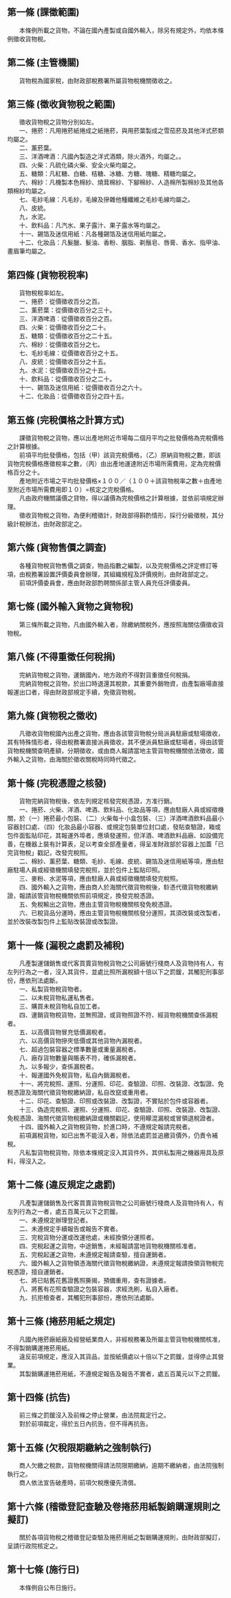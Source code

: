 第一條 (課徵範圍)
-----------------
　　本條例所載之貨物，不論在國內產製或自國外輸入，除另有規定外，均依本條例徵收貨物稅。  


第二條 (主管機關)
-----------------
　　貨物稅為國家稅，由財政部稅務署所屬貨物稅機關徵收之。  


第三條 (徵收貨物稅之範圍)
-------------------------
　　徵收貨物稅之貨物分別如左。  
　　一、捲菸：凡用捲菸紙捲成之紙捲菸，與用菸葉製成之雪茄菸及其他洋式菸類均屬之。  
　　二、薰菸葉。  
　　三、洋酒啤酒：凡國內製造之洋式酒類，除火酒外，均屬之。。  
　　四、火柴：凡硫化磷火柴、安全火柴均屬之。  
　　五、糖類：凡紅糖、白糖、桔糖、冰糖、方糖、塊糖、精糖均屬之。  
　　六、棉紗：凡機製本色棉紗、燒茸棉紗、下腳棉紗、人造棉所製棉紗及其他各類棉紗均屬之。  
　　七、毛紗毛線：凡毛紗，毛線及摻雜他種纖維之毛紗毛線均屬之。  
　　八、皮統。  
　　九，水泥。  
　　十、飲料品：凡汽水、果子露汁、果子露水等均屬之。  
　　十一、錫箔及迷信用紙：凡各種錫箔及迷信用紙均屬之。  
　　十二、化妝品：凡髮臘、髮油、香粉、胭脂、剃鬚皂、唇膏、香水、指甲油、畫眉筆均屬之。  


第四條 (貨物稅稅率)
-------------------
　　貨物稅稅率如左。  
　　一、捲菸：從價徵收百分之百。  
　　二、薰菸葉：從價徵收百分之三十。  
　　三、洋酒啤酒︰從價徵收百分之百。  
　　四、火柴：從價徵收百分之二十。  
　　五、糖類：從價徵收百分之二十五。  
　　六、棉紗：從價徵收百分之七。  
　　七、毛紗毛線：從價徵收百分之十五。  
　　八、皮統：從價徵收百分之十五。  
　　九、水泥：從價徵收百分之十五。  
　　十、飲料品：從價徵收百分之二十。  
　　十一、錫箔及迷信用紙：從價徵收百分之六十。  
　　十二、化妝品：從價徵收百分之四十五。  


第五條 (完稅價格之計算方式)
---------------------------
　　課徵貨物稅之貨物，應以出產地附近市場每二個月平均之批發價格為完稅價格之計算根據。  
　　前項平均批發價格，包括（甲）該貨完稅價格，（乙）原納貨物稅之數，即該貨物完稅價格應徵稅率之數，（丙）由出產地運達附近市場所需費用，定為完稅價格百分之十。  
　　產地附近市場之平均批發價格×１００／（１００＋該貨物稅率之數＋由產地至附近市場所需費用即１０）=核定之完稅價格。  
　　凡由政府機關議價之貸物，得以議價為完稅價格之計算根據，並依前項規定辦理。  
　　徵收貨物稅之貨物，為便利稽徵計，財政部得斟酌情形，採行分級徵稅，其分級計稅辦法，由財政部定之。  


第六條 (貨物售價之調查)
-----------------------
　　各種貨物稅貨物售價之調查，物品指數之編製，以及完稅價格之評定修訂等項，由稅務署設置評價委員會辦理，其組織規程及評價規則，由財政部定之。  
　　前項評價委員會，應由財政部酌聘關係部主管人員充任評價委員。  


第七條 (國外輸入貨物之貨物稅)
-----------------------------
　　第三條所載之貨物，凡由國外輸入者，除繳納關稅外，應按照海關估價徵收貨物稅。  


第八條 (不得重徵任何稅捐)
-------------------------
　　完納貨物稅之貨物，運銷國內，地方政府不得對貨重徵任何稅捐。  
　　完納貨物稅之貨物，於出口時退還其稅款，其重要外銷物資，由產製廠場直接報運出口者，得由財政部規定手續，免徵貨物稅。  


第九條 (貨物稅之徵收)
---------------------
　　凡徵收貨物稅國內出產之貨物，應由各該管貨物稅分局派員駐廠或駐場徵收，其有特殊情形者，得由稅務署直接派員徵收，其不便派員駐廠或駐場者，得由該管貨物稅機關查明產額，分期徵收，或由商人報請當地主管貨物稅機關依法徵收，國外輸入之貨物，由海關於徵收關稅時同時代徵之。  


第十條 (完稅憑證之核發)
-----------------------
　　貨物完納貨物稅後，依左列規定核發完稅憑證，方准行銷。  
　　一、捲菸、火柴、洋酒、啤酒、飲料品、化妝品等項，應由駐廠人員或經徵機關，於（一）捲菸最小包裝、（二）火柴每十小盒包裝、（三）洋酒啤酒飲料品最小容器封口處、（四）化妝品最小容器、或規定包裝單位封口處，發貼查驗證，箱或包件面監貼印花，其報運外埠者，應填發運照，但洋酒、啤酒飲料品廠、如設備完善，在機器上裝有計算表，足以考查全部產量者，得呈准財政部於容器上加蓋「已完貨物稅」戳記，改發完稅照。  
　　二、棉紗、薰菸葉、糖類、毛紗、毛線、皮統、錫箔及迷信用紙等項，應由駐廠駐場人員或經徵機關填發完稅照，並於包件上監貼印照。  
　　三、麥粉、水泥等項，應由駐廠人員或經徵機關填發完稅照。  
　　四、國外輸入之貨物，應由商人於海關代徵貨物稅後，駖憑代徵貨物稅繳納證，報請該管貨物稅機關依照前項規定，換發完稅憑證。  
　　五、免稅輸出之貨物，應由主管貨物稅機關核發免稅憑證。  
　　六、已稅貨品分運時，應由主管貨物稅機關核發分運照，其須改裝或改製者，並於改裝改製包件上監貼改裝證或改製證。  


第十一條 (漏稅之處罰及補稅)
---------------------------
　　凡產製運儲銷售或代客買賣貨物稅貨物之公司廠號行棧商人及貨物持有人，有左列行為之一者，沒入其貨件，並處比照所漏稅額十倍以下之罰鍰，其觸犯刑事部份，應依刑法處斷。  
　　一、私製貨物稅貨物者。  
　　二、以未稅貨物私運私售者。  
　　三、購買未稅貨物私自加工者。  
　　四、運銷貨物稅貨物，並無照證，或貨物照證不符、經貨物稅機關查係漏稅者。  
　　五、以高價貨物冒充低價漏稅者。  
　　六、以高價貨物摻夾低價或其他貨物內漏稅者。  
　　七、超過包裝容器之標準數量或重量漏稅者。  
　　八、廠存貨物數量與賬表不符，確係漏稅者。  
　　九、以多報少，查係漏稅者。  
　　十、報運國外免稅貨物，私自內銷漏稅者。  
　　十一、將完稅照、運照、分運照、印花、查驗證、印照、改裝證、改製證、免稅憑證及海關代徵貨物稅繳納證，私自改竄或重用者。  
　　十二、印花、查驗證、印照或改裝證、改製證，不實貼於包件或容器者。  
　　十三、偽造完稅照、運照、分運照、印花、查驗證、印照、改裝證、改製證、免稅憑證、海關代徵貨物稅繳納證或機關戳記，使用矇混漏稅或冒領退稅證者。  
　　十四、國外輸入之貨物稅貨物，於進口時，不遵規定報請完稅者。  
　　前項漏稅貨物，如已出售不能沒入者，除依法處罰並追繳貨價外，仍責令補稅。  
　　凡私製貨物稅貨物，除依本條規定沒入其貨件外，其供私製用之機器用具及原料，得沒入之。  


第十二條 (違反規定之處罰)
-------------------------
　　凡產製運儲銷售及代客買賣貨物稅貨物之公司廠號行棧商人及貨物持有人，有左列行為之一者，處五百萬元以下之罰鍰。  
　　一、未遵規定辦理登記者。  
　　二、未遵規定手續報告或報告不實者。  
　　三、完稅貨物分運或改運他處，未經換領分運照者。  
　　四、完稅起運之貨物，中途銷售，未經報請當地貨物稅機關核准者。  
　　五、完稅起運之貨物，未遵規定報請查驗，擅自運銷者。  
　　六、國外輸入之貨物領憑海關代徵貨物稅繳納證，未遵規定報請換領貨物稅完稅憑證，擅自運銷者。  
　　七、將已貼舊花舊證舊照撕揭，預備重用，查有證據者。  
　　八、將舊有花照查驗證之包裝容器，求經洗刷，私自入廠者。  
　　九、抗拒檢查者，其觸犯刑事部份，應依刑法處斷。  


第十三條 (捲菸用紙之規定)
-------------------------
　　凡國內捲菸廠紙廠及經營紙業商人，非經稅務署及所屬主管貨物稅機關核准，不得製銷購運捲菸用紙。  
　　違反前項規定，應沒入其貨品，並按紙價處以十倍以下之罰鍰，並得停止其營業。  
　　其製銷購運捲菸用紙，不遵規定報告及報告不實者，處五百萬元以下之罰鍰。  


第十四條 (抗告)
---------------
　　前三條之罰鍰沒入及前條之停止營業，由法院裁定行之。  
　　對於前項裁定，得於五日內抗告，但不得再抗告。  


第十五條 (欠稅限期繳納之強制執行)
---------------------------------
　　商人欠繳之稅款，貨物稅機關得請法院限期繳納，逾期不繳納者，由法院強制執行之。  
　　商人依法宣告破產時，前項欠稅應優先清償。  


第十六條 (稽徵登記查驗及卷捲菸用紙製銷購運規則之擬訂)
-----------------------------------------------------
　　關於各項貨物稅之稽徵登記查驗及捲菸用紙之製銷購運規則，由財政部擬訂，呈請行政院核定之。  


第十七條 (施行日)
-----------------
　　本條例自公布日施行。